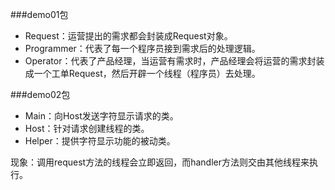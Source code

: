 ###demo01包

- Request：运营提出的需求都会封装成Request对象。
- Programmer：代表了每一个程序员接到需求后的处理逻辑。
- Operator：代表了产品经理，当运营有需求时，产品经理会将运营的需求封装成一个工单Request，然后开辟一个线程（程序员）去处理。

###demo02包

- Main：向Host发送字符显示请求的类。
- Host：针对请求创建线程的类。
- Helper：提供字符显示功能的被动类。

现象：调用request方法的线程会立即返回，而handler方法则交由其他线程来执行。